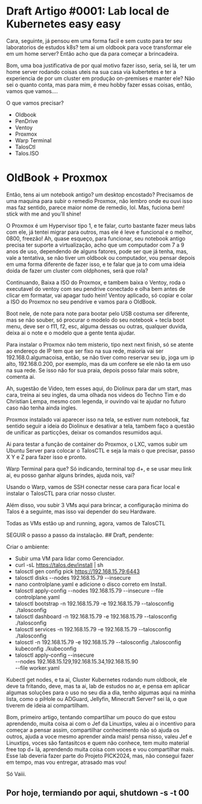 # Draft Artigo #0001: Lab local de Kubernetes easy easy

Cara, seguinte, já pensou em uma forma facil e sem custo para ter seu laboratorios de estudos k8s? tem ai um oldbook para voce transformar ele em um home server? Então acho que da para começar a brincadeira.

Bom, uma boa justificativa de por qual motivo fazer isso, seria, sei lá, ter um home server rodando coisas uteis na sua casa via kubertetes e ter a experiencia de por um cluster em produção on-premises e manter ele? Não sei o quanto conta, mas para mim, é meu hobby fazer essas coisas, então, vamos que vamos....

O que vamos precisar?

- Oldbook
- PenDrive
- Ventoy
- Proxmox
- Warp Terminal
- TalosCtl
- Talos.ISO

# OldBook + Proxmox

Então, tens ai um notebook antigo? um desktop encostado? Precisamos de uma maquina para subir o remedio Proxmox, não lembro onde eu ouvi isso mas faz sentido, parece maior nome de remedio, lol. Mas, fuciona bem! stick with me and you'll shine!

O Proxmox é um Hypervisor tipo 1, e te falar, curto bastante fazer meus labs com ele, já tentei migrar para outros, mas ele é leve e funcional e o melhor, 0800, freezão! Ah, quase esqueço, para funcionar, seu notebook antigo precisa ter suporte a virtualização, acho que um computador com 7 a 9 anos de uso, dependendo de alguns fatores, pode ser que já tenha, mas, vale a tentativa, se não tiver um oldbook ou computador, vou pensar depois em uma forma diferente de fazer isso, e te falar que ja to com uma ideia doida de fazer um cluster com oldphones, será que rola?

Continuando, Baixa a ISO do Proxmox, e tambem baixa o Ventoy, roda o executavel do ventoy com seu pendrive conectado e olha bem antes de clicar em formatar, vai apagar tudo hein! Ventoy aplicado, só copiar e colar a ISO do Proxmox no seu pendrive e vamos para o OldBook.

Boot nele, de note para note para bootar pelo USB costuma ser diferente, mas se não souber, só procurar o modelo do seu notebook + tecla boot menu, deve ser o f11, f2, esc, alguma dessas ou outras, qualquer duvida, deixa ai o note e o modelo que a gente tenta ajudar.

Para instalar o Proxmox não tem misterio, tipo next next finish, só se atente ao endereço de IP tem que ser fixo na sua rede, maioria vai ser 192.168.0.algumacoisa, então, se não tiver como reservar seu ip, joga um ip alto, 192.168.0.200, por exemplo, mas da um confere se ele não ta em uso na sua rede. Se isso não for sua praia, depois posso falar mais sobre, comenta ai.

Ah, sugestão de Video, tem esses aqui, do Diolinux para dar um start, mas cara, treina ai seu ingles, da uma olhada nos videos do Techno Tim e do Christian Lempa, mesmo com legenda, ir ouvindo vai te ajudar no futuro caso não tenha ainda ingles.

Proxmox instalado vai aparecer isso na tela, se estiver num notebook, faz sentido seguir a ideia do Diolinux e desativar a tela, tambem faço a questão de unificar as particções, deixar os comandos resumidos aqui.

Ai para testar a função de container do Proxmox, o LXC, vamos subir um Ubuntu Server para colocar o TalosCTL e seja la mais o que precisar, passo X Y e Z para fazer isso e pronto.

Warp Terminal para que? Só indicando, terminal top d+, e se usar meu link ai, eu posso ganhar alguns brindes, ajuda nois, vai?

Usando o Warp, vamos de SSH conectar nesse cara para ficar local e instalar o TalosCTL para criar nosso cluster.

Além disso, vou subir 3 VMs aqui para brincar, a configuração minima do Talos é a seguinte, mas isso vai depender do seu Hardware.

Todas as VMs estão up and running, agora, vamos de TalosCTL

SEGUIR o passo a passo da instalação. ## Draft, pendente:

Criar o ambiente:

- Subir uma VM para lidar como Gerenciador.
- curl -sL https://talos.dev/install | sh
- talosctl gen config pick https://192.168.15.79:6443
- talosctl disks --nodes 192.168.15.79 --insecure
- nano controlplane.yaml e adicione o disco correto em Install.
- talosctl apply-config --nodes 192.168.15.79 --insecure --file controlplane.yaml
- talosctl bootstrap -n 192.168.15.79 -e 192.168.15.79 --talosconfig ./talosconfig
- talosctl dashboard -n 192.168.15.79 -e 192.168.15.79 --talosconfig ./talosconfig
- talosctl services -n 192.168.15.79 -e 192.168.15.79 --talosconfig ./talosconfig
- talosctl -n 192.168.15.79 -e 192.168.15.79 --talosconfig ./talosconfig kubeconfig ./kubeconfig
- talosctl apply-config --insecure \
    --nodes 192.168.15.129,192.168.15.34,192.168.15.90 \
    --file worker.yaml

Kubectl get nodes, e ta ai, Cluster Kubernetes rodando num oldbook, ele deve ta fritando, deve, mas ta ai, lab de estudos no ar, e pensa em aplicar algumas soluções para o uso no seu dia a dia, tenho algumas aqui na minha lista, como o piHole ou ADGuard, Jellyfin, Minecraft Server? sei lá, o que tiverem de ideia ai compartilham.

Bom, primeiro artigo, tentando compartilhar um pouco do que estou aprendendo, muita coisa ai com o Jef da Linuxtips, valeu ai o incentivo para começar a pensar assim, compartilhar conhecimento não só ajuda os outros, ajuda a voce mesmo aprender ainda mais! pensa nisso, valeu Jef e Linuxtips, voces são fantasitcos e quem não conhece, tem muito material free top d+ lá, aprendendo muita coisa com voces e vou compartilhar mais. Esse lab deveria fazer parte do Projeto PICK2024, mas, não consegui fazer em tempo, mas vou entregar, atrasado mas vou!

Só Vaiii.

Por hoje, termiando por aqui, shutdown -s -t 00
---





